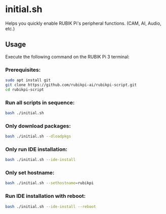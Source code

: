 # initial.sh

Helps you quickly enable RUBIK Pi's peripheral functions. (CAM, AI, Audio, etc.)

## Usage

Execute the following command on the RUBIK Pi 3 terminal:

### Prerequisites:

```bash
sudo apt install git
git clone https://github.com/rubikpi-ai/rubikpi-script.git
cd rubikpi-script
```
### Run all scripts in sequence:

```bash
bash ./initial.sh
```

### Only download packages:

```bash
bash ./initial.sh --dloadpkgs
```

### Only run IDE installation:

```bash
bash ./initial.sh --ide-install
```

### Only set hostname:
```bash
bash ./initial.sh --sethostname=rubikpi
```

### Run IDE installation with reboot:
```bash
bash ./initial.sh --ide-install --reboot
```
